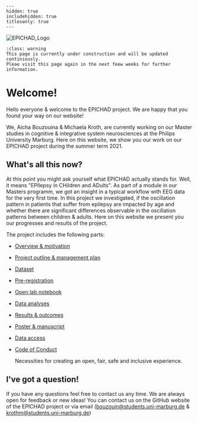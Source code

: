 
```{toctree}
---
hidden: true
includehidden: true
titlesonly: true
---
```
![EPICHAD_Logo](https://user-images.githubusercontent.com/83064474/125676180-84c14f43-eead-4410-9b2b-cc91d691820f.png)





```{admonition} About the content of this Jupyter Book
:class: warning
This page is currently under construction and will be updated continiously.
Pleae visit this page again in the next feew weeks for further information.
```


# Welcome!

Hello everyone & welcome to the EPICHAD project. We are happy that you found your way on our website!

We, Aicha Bouzouina & Michaela Kroth, are currently working on our Master studies in cognitive & integrative system neurosciences at the Philips University Marburg. Here on this website, we show you our work on our EPICHAD project during the summer term 2021.


## What's all this now?

At this point you might ask yourself what EPICHAD actually stands for. 
Well, it means "EPIlepsy in CHildren and ADults". As part of a module in our Masters programm, we got an insight in a typical workflow with EEG data for the very first time. In this project we investigated, if the oscillation pattern in patients that suffer from epilepsy are impacted by age and whether there are significant differences observable in the oscillation patterns between children & adults.
Here on this website we present you our progresses and results of the project.


The project includes the following parts:

* [Overview & motivation]()

  

* [Project outline & management plan]()

 

* [Dataset]()

  

* [Pre-registration]()

 

* [Open lab notebook]()

      
      
* [Data analyses]()

  
   
* [Results & outcomes]()

   

* [Poster & manuscript]()

   

* [Data access]()

   

* [Code of Conduct](https://g0rella.github.io/gorella_overview/CoC.html)

   Necessities for creating an open, fair, safe and inclusive experience.

## I've got a question!

If you have any questions feel free to contact us any time. We are always open for feedback or new ideas! You can contact us on the GitHub website of the EPICHAD project or via email (bouzouin@students.uni-marburg.de & krothm@students.uni-marburg.de)
